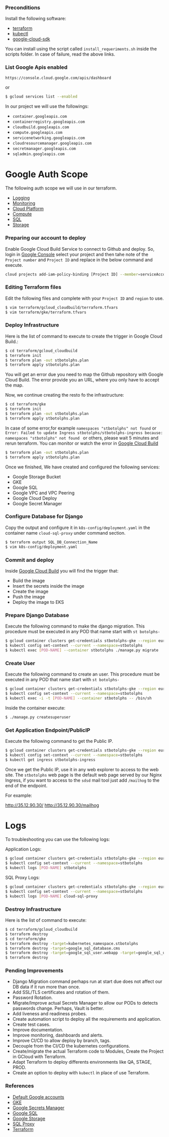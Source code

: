 ### Preconditions
Install the following software:
- [terraform ](https://www.terraform.io/)
- [kubectl](https://kubernetes.io/docs/tasks/tools/install-kubectl/)
- [google-cloud-sdk](https://cloud.google.com/sdk/docs/install)

You can install using the script called `install_requeriments.sh` inside the scripts folder.
In case of failure, read the above links.

###  List Google Apis enabled
``` bash
https://console.cloud.google.com/apis/dashboard
``` 
or
``` bash
$ gcloud services list --enabled
```
In our project we will use the followings:
- `container.googleapis.com`
- `containerregistry.googleapis.com`
- `cloudbuild.googleapis.com`
- `compute.googleapis.com`
- `servicenetworking.googleapis.com`
- `cloudresourcemanager.googleapis.com`
- `secretmanager.googleapis.com`
- `sqladmin.googleapis.com`

# Google Auth Scope
The following auth scope we will use in our terraform.
- [Logging](https://www.googleapis.com/auth/logging.write)
- [Monitoring](https://www.googleapis.com/auth/monitoring)
- [Cloud Platform](https://www.googleapis.com/auth/cloud-platform)
- [Compute](https://www.googleapis.com/auth/compute)
- [SQL](https://www.googleapis.com/auth/sqlservice.admin)
- [Storage](https://www.googleapis.com/auth/devstorage.full_control)

### Preparing our account to deploy
Enable Google Cloud Build Service to connect to Github and deploy.
So, login in [Google Console](https://console.cloud.google.com/home/dashboard) select your project and then tahe note of
the `Project number` and `Project ID` and replace in the below command and execute.

``` bash
cloud projects add-iam-policy-binding [Project ID] --member=serviceAccount:[Project number]@cloudbuild.gserviceaccount.com --role=roles/container.developer
```
### Editing Terraform files
Edit the following files and complete with your `Project ID` and `region` to use.
``` bash
$ vim terraform/gcloud_cloudbuild/terraform.tfvars
$ vim terraform/gke/terraform.tfvars
```

### Deploy Infrastructure
Here is the list of command to execute to create the trigger in Google Cloud Build.:
``` bash
$ cd terraform/gcloud_cloudbuild
$ terraform init
$ terraform plan -out stbotolphs.plan
$ terraform apply stbotolphs.plan
```
You will get an error due you need to map the Github repository with Google Cloud Build. The error provide you an URL, 
where you only have to accept the map.

Now, we continue creating the resto fo the infrastructure:
``` bash
$ cd terraform/gke
$ terraform init
$ terraform plan -out stbotolphs.plan
$ terraform apply stbotolphs.plan
```
In case of some error,for example `namespaces "stbotolphs" not found` or `Error: Failed to update Ingress stbotolphs/stbotolphs-ingress because: namespaces "stbotolphs" not found
` or others, please wait 5 minutes and rerun terraform.
You can monitor or watch the error in [Google Cloud Build](https://console.cloud.google.com/cloud-build/)
``` bash
$ terraform plan -out stbotolphs.plan
$ terraform apply stbotolphs.plan
```
Once we finished, We have created and configured the following services:

- Google Storage Bucket
- GKE
- Google SQL
- Google VPC and VPC Peering
- Google Cloud Deploy
- Google Secret Manager

### Configure Database for Django
Copy the output and configure it in `k8s-config/deployment.yaml` in the container name `cloud-sql-proxy` under command section.
``` bash
$ terraform output SQL_DB_Connection_Name
$ vim k8s-config/deployment.yaml
```

### Commit and deploy
Inside [Google Cloud Build](https://console.cloud.google.com/cloud-build/) you will find the trigger that:
- Build the image
- Insert  the secrets inside the image
- Create the image
- Push the image
- Deploy the image to EKS

### Prepare Django Database
Execute the following command to make the django migration. This procedure must be executed in any POD that name start
with `st botolphs-`

``` bash
$ gcloud container clusters get-credentials stbotolphs-gke --region europe-west2 --project [PROJECT-ID]
$ kubectl config set-context --current --namespace=stbotolphs
$ kubectl exec [POD-NAME] --container stbotolphs ./manage.py migrate
```

### Create User
Execute the following command to create an user. This procedure must be executed in any POD that name start
with `st botolphs-`

``` bash
$ gcloud container clusters get-credentials stbotolphs-gke --region europe-west2 --project [PROJECT-ID]
$ kubectl config set-context --current --namespace=stbotolphs
$ kubectl exec -i -t [POD-NAME] --container stbotolphs -- /bin/sh
```
Inside the container execute:
``` bash
$ ./manage.py createsuperuser
```

### Get Application Endpoint/PublicIP
Execute the following command to get the Public IP.
``` bash
$ gcloud container clusters get-credentials stbotolphs-gke --region europe-west2 --project [PROJECT-ID]
$ kubectl config set-context --current --namespace=stbotolphs
$ kubectl get ingress stbotolphs-ingress
```
Once we get the Public IP, use it in any web explorer to access to the web site.
The `stbotolphs` web page is the default web page served by our Nginx Ingress, if you want to access to the
`sdsd` mail tool just add `/mailhog` to the end of the endpoint.

For example:

http://35.12.90.30/
http://35.12.90.30/mailhog

# Logs
To troubleshooting you can use the following logs:

Application Logs:
``` bash
$ gcloud container clusters get-credentials stbotolphs-gke --region europe-west2 --project [PROJECT-ID]
$ kubectl config set-context --current --namespace=stbotolphs
$ kubectl logs [POD-NAME] stbotolphs
```
SQL Proxy Logs:
``` bash
$ gcloud container clusters get-credentials stbotolphs-gke --region europe-west2 --project [PROJECT-ID]
$ kubectl config set-context --current --namespace=stbotolphs
$ kubectl logs [POD-NAME] cloud-sql-proxy
```

### Destroy Infrastructure
Here is the list of command to execute:
``` bash
$ cd terraform/gcloud_cloudbuild
$ terraform destroy
$ cd terraform/gke
$ terraform destroy -target=kubernetes_namespace.stbotolphs
$ terraform destroy -target=google_sql_database.cms
$ terraform destroy -target=google_sql_user.webapp -target=google_sql_user.root
$ terraform destroy
```

### Pending Improvements
- Django Migration command perhaps run at start due does not affect our DB data if it run more than once.
- Add SSL/TLS certificates and rotation of them.
- Password Rotation.
- Migrate/Improve actual Secrets Manager to allow our PODs to detects passwords change. Perhaps, Vault is better.
- Add liveness and readiness probes.
- Create automation script to deploy all the requirements and application.
- Create test cases.
- Improve documentation. 
- Improve monitoring, dashboards and alerts.
- Improve CI/CD to allow deploy by branch, tags.
- Decouple from the CI/CD the kubernetes configurations.
- Create/migrate the actual Terraform code to Modules, Create the Project in GCloud with Terraform.
- Adapt Terraform to deploy differents environments like QA, STAGE, PROD.
- Create an option to deploy with `kubectl` in place of use Terraform.

### References
- [Default Google accounts ](https://cloud.google.com/compute/docs/access/service-accounts#default_service_account)
- [GKE](https://cloud.google.com/kubernetes-engine/docs)
- [Google Secrets Manager](https://cloud.google.com/secret-manager/docs)
- [Google SQL](https://cloud.google.com/sql/docs)
- [Google Storage](https://cloud.google.com/storage/docs)
- [SQL Proxy](https://cloud.google.com/sql/docs/postgres/connect-kubernetes-engine)
- [Terraform](https://www.terraform.io/docs/providers/google/guides/using_gke_with_terraform.html)
